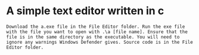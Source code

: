 # **A simple text editor written in c**

`Download the a.exe file in the File Editor folder.
Run the exe file with the file you want to open with .\a [file name].
Ensure that the file is in the same directory as the executable.
You will need to ignore any warnings Windows Defender gives.
Source code is in the File Editor folder.`
